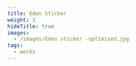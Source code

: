 ```yaml
---
title: Eden Sticker
weight: 1
hideTitle: true
images:
  - /images/Eden sticker -optimised.jpg
tags:
  - works
---
```

